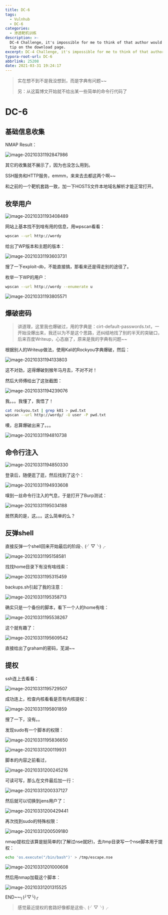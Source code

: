 ```yaml
---
title: DC-6
tags:
  - Vulnhub
  - DC-6
categories: 
  - 渗透靶机训练
description: >-
  DC-4 Challenge, it's impossible for me to think of that author would give a
  tip on the download page.
excerpt: DC-4 Challenge, it's impossible for me to think of that author would give a tip on the download page.
typora-root-url: DC-6
abbrlink: 25208
date: 2021-03-31 19:24:17
---
```


> 实在想不到不是我没想到，而是字典有问题~~
>
> 另：从这篇博文开始就不给出某一些简单的命令行代码了

# DC-6

## 基础信息收集

NMAP Result：

![image-20210331192847986](image-20210331192847986.png)

其它的收集就不展示了，因为也没怎么用到。

SSH服务和HTTP服务，emmm，来来去去都这两个啊~~

和之前的一个靶机套路一致，加一下HOSTS文件本地域名解析才能正常打开。

## 枚举用户

![image-20210331193408489](image-20210331193408489.png)

网站上基本找不到啥有用的信息，用wpscan看看：

```bash
wpscan --url http://wordy
```

给出了WP版本和主题的版本：

![image-20210331193603731](image-20210331193603731.png)

搜了一下exploit-db，不能直接搞，那看来还是得走别的途径了。

枚举一下WP的用户：

```bash
wpscan --url http://wordy --enumerate u
```

![image-20210331193805571](image-20210331193805571.png)

## 爆破密码

> 讲道理，这里我也爆破过，用的字典是：cirt-default-passwords.txt，一开始没爆出来，我还以为不是这个思路，还纠结地找了别的半天的突破口，后来百度Writeup，心态崩了，原来是我的字典有问题~~

根据别人的Writeup做法，使用Kali的Rockyou字典爆破，然后：

![image-20210331194133803](image-20210331194133803.png)

这不对劲，这得爆破到猴年马月去，不对不对！

然后大师傅给出了这张截图：

![image-20210331194239076](image-20210331194239076.png)

我。。。我懂了，我悟了！

```bash
cat rockyou.txt | grep k01 > pwd.txt
wpscan --url http://wordy/ -U user -P pwd.txt
```

噢，总算爆破出来了。。。

![image-20210331194810738](image-20210331194810738.png)

## 命令行注入

![image-20210331194850330](image-20210331194850330.png)

登录后，随便逛了逛，然后找到了这个：

![image-20210331194933608](image-20210331194933608.png)

嗅到一丝命令行注入的气息，于是打开了Burp测试：

![image-20210331195034188](image-20210331195034188.png)

居然真的是，这。。。这么简单的么？

## 反弹shell

直接反弹一个shell回来开始最后的阶段╮(╯▽╰)╭

![image-20210331195158581](image-20210331195158581.png)

找找home目录下有没有啥线索：

![image-20210331195315459](image-20210331195315459.png)

backups.sh引起了我的注意：

![image-20210331195358713](image-20210331195358713.png)

确实只是一个备份的脚本，看下一个人的home有啥：

![image-20210331195538267](image-20210331195538267.png)

这个就有趣了：

![image-20210331195609542](image-20210331195609542.png)

直接给出了graham的密码，芜湖~~

## 提权

ssh连上去看看：

![image-20210331195729507](image-20210331195729507.png)

成功连上，检查内核看看是否有内核提权：

![image-20210331195801859](image-20210331195801859.png)

搜了一下，没有。。

发现sudo有一个脚本的权限：

![image-20210331195836650](image-20210331195836650.png)

![image-20210331200119931](image-20210331200119931.png)

脚本的内容之前看过，

![image-20210331200245216](image-20210331200245216.png)

可读可写，那么在文件最后加一行：

![image-20210331200337127](image-20210331200337127.png)

然后就可以切换到jens用户了：

![image-20210331200429441](image-20210331200429441.png)

再次找到sudo的特殊权限：

![image-20210331200509180](image-20210331200509180.png)

nmap提权应该算是挺简单的(了解过nse就好)，去/tmp目录写一个nse脚本用于提权：

```bash
echo 'os.execute("/bin/bash")' > /tmp/escape.nse
```

![image-20210331201000608](image-20210331201000608.png)

然后用nmap加载这个脚本：

![image-20210331201315525](image-20210331201315525.png)

END~~╮(╯▽╰)╭

>感觉最近提权的套路好像都是这些╮(╯▽╰)╭
